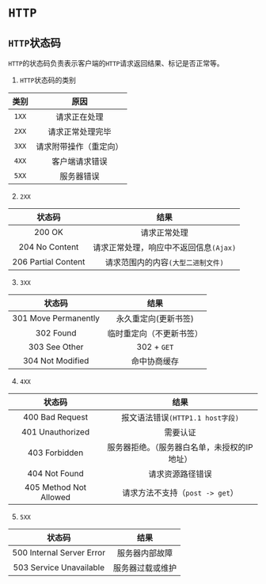 # `HTTP`



## `HTTP`状态码

`HTTP`的状态码负责表示客户端的`HTTP`请求返回结果、标记是否正常等。

1. `HTTP`状态码的类别

| 类别  |          原因          |
| :---: | :--------------------: |
| `1XX` |      请求正在处理      |
| `2XX` |    请求正常处理完毕    |
| `3XX` | 请求附带操作（重定向） |
| `4XX` |     客户端请求错误     |
| `5XX` |       服务器错误       |

2. `2XX`

|       状态码        |                  结果                  |
| :-----------------: | :------------------------------------: |
|       200 OK        |              请求正常处理              |
|   204 No Content    | 请求正常处理，响应中不返回信息`(Ajax)` |
| 206 Partial Content |   请求范围内的内容`(大型二进制文件)`   |

3. `3XX`

|        状态码        |           结果           |
| :------------------: | :----------------------: |
| 301 Move Permanently |   永久重定向(更新书签)   |
|      302 Found       | 临时重定向（不更新书签） |
|    303 See Other     |       302 + `GET`        |
|   304 Not Modified   |       命中协商缓存       |

4. `4XX`

|         状态码         |                     结果                     |
| :--------------------: | :------------------------------------------: |
|    400 Bad Request     |       报文语法错误`(HTTP1.1 host字段)`       |
|    401 Unauthorized    |                   需要认证                   |
|     403 Forbidden      | 服务器拒绝。（服务器白名单，未授权的IP地址） |
|     404 Not Found      |               请求资源路径错误               |
| 405 Method Not Allowed |       请求方法不支持（`post -> get`）        |

5. `5XX`

|          状态码           |       结果       |
| :-----------------------: | :--------------: |
| 500 Internal Server Error |  服务器内部故障  |
|  503 Service Unavailable  | 服务器过载或维护 |

